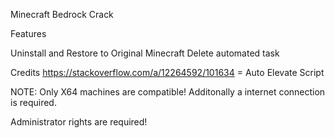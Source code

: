 Minecraft Bedrock Crack

Features

Uninstall and Restore to Original Minecraft
Delete automated task

Credits
https://stackoverflow.com/a/12264592/101634 = Auto Elevate Script

NOTE: Only X64 machines are compatible! Additonally a internet connection is required.

Administrator rights are required!
